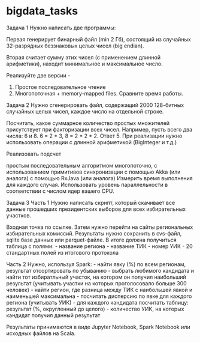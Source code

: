 # bigdata_tasks



Задача 1
Нужно написать две программы: 

Первая генерирует бинарный файл (min 2 Гб), состоящий из случайных 32-разрядных беззнаковых целых чисел (big endian). 

Вторая считает сумму этих чисел (с применением длинной арифметики), находит минимальное и максимальное число.

Реализуйте две версии - 
1. Простое последовательное чтение 
2. Многопоточная + memory-mapped files. Сравните время работы.



Задача 2
Нужно сгенерировать файл, содержащий 2000 128-битных случайных целых чисел, каждое число на отдельной строке.

Посчитать, какое суммарное количество простых множителей присутствует при факторизации всех чисел. 
Например, пусть всего два числа: 6 и 8. 6 = 2 * 3, 8 = 2 * 2 * 2. Ответ 5.
При реализации нужно использовать операции с длинной арифметикой (BigInteger и т.д.)

Реализовать подсчет

простым последовательным алгоритмом
многопоточно, с использованием примитивов синхронизации
с помощью Akka (или аналога)
c помощью RxJava (или аналога)
Измерить время выполнения для каждого случая. 
Использовать уровень параллельности в соответствии с числом ядер вашего CPU.




Задача 3
Часть 1
Нужно написать скрипт, который скачивает все данные прошедших президентских выборов для всех избирательных участков.

Входная точка по ссылке. Затем нужно перейти на сайты региональных избирательных комиссий. Результаты нужно сохранить в cvs-файл, sqlite базе данных или parquet-файле. В итоге должна получиться таблица с полями: - название региона - название ТИК - номер УИК - 20 стандартных полей из итогового протокола

Часть 2
Нужно, используя Spark: - найти явку (%) по всем регионам, результат отсортировать по убыванию - выбрать любимого кандидата и найти тот избиратльный участок, на котором он получил наибольший результат (учитывать участки на которых проголосовало больше 300 человек) - найти регион, где разница между ТИК с наибольшей явкой и наименьшей максимальна - посчитать дисперсию по явке для каждого региона (учитывать УИК) - для каждого кандидата посчитать таблицу: результат (%, округленный до целого) - количество УИК, на которых кандидат получил данный результат

Результаты принимаются в виде Jupyter Notebook, Spark Notebook или исходных файлов на Scala.



